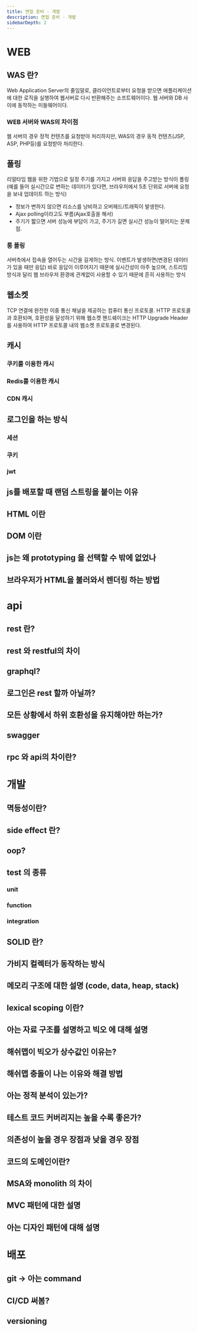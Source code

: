 ```yaml
---
title: 면접 준비 - 개발
description: 면접 준비 - 개발
sidebarDepth: 2
---
```


# WEB

## WAS 란?

Web Application Server의 줄임말로, 클라이언트로부터 요청을 받으면 애플리케이션에 대한 로직을 실행하여 웹서버로 다시 반환해주는 소프트웨어이다.
웹 서버와 DB 사이에 동작하는 미들웨어이다.

### WEB 서버와 WAS의 차이점

웹 서버의 경우 정적 컨텐츠를 요청받아 처리하지만, WAS의 경우 동적 컨텐츠(JSP, ASP, PHP등)를 요청받아 처리한다.

## 폴링

리얼타임 웹을 위한 기법으로 일정 주기를 가지고 서버와 응답을 주고받는 방식이 폴링
(예를 들어 실시간으로 변하는 데이터가 있다면, 브라우저에서 5초 단위로 서버에 요청을 보내 업데이트 하는 방식)

- 정보가 변하지 않으면 리소스를 낭비하고 오버헤드/트래픽이 발생한다.
- Ajax polling이라고도 부름(Ajax호출을 해서)
- 주기가 짧으면 서버 성능에 부담이 가고, 주기가 길면 실시간 성능이 떨어지는 문제점.

### 롱 폴링

서버측에서 접속을 열어두는 시간을 길게하는 방식. 이벤트가 발생하면(변경된 데이터가 있을 때만 응답) 바로 응답이 이루어지기 때문에 실시간성이 아주 높으며, 스트리밍 방식과 달리 웹 브라우저 환경에 관계없이 사용할 수 있기 때문에 흔히 사용하는 방식

## 웹소켓

TCP 연결에 완전한 이중 통신 채널을 제공하는 컴퓨터 통신 프로토콜. HTTP 프로토콜과 호환되며, 호환성을 달성하기 위해 웹소켓 핸드쉐이크는 HTTP Upgrade Header를 사용하여 HTTP 프로토콜 내의 웹소켓 프로토콜로 변경된다.

## 캐시

### 쿠키를 이용한 캐시

### Redis를 이용한 캐시

### CDN 캐시

## 로그인을 하는 방식

### 세션

### 쿠키

### jwt

## js를 배포할 때 랜덤 스트링을 붙이는 이유

## HTML 이란

## DOM 이란

## js는 왜 prototyping 을 선택할 수 밖에 없었나

## 브라우저가 HTML을 불러와서 렌더링 하는 방법

# api

## rest 란?

## rest 와 restful의 차이

## graphql?

## 로그인은 rest 할까 아닐까?

## 모든 상황에서 하위 호환성을 유지해야만 하는가?

## swagger

## rpc 와 api의 차이란?

# 개발

## 멱등성이란?

## side effect 란?

## oop?

## test 의 종류

### unit

### function

### integration

## SOLID 란?

## 가비지 컬렉터가 동작하는 방식

## 메모리 구조에 대한 설명 (code, data, heap, stack)

## lexical scoping 이란?

## 아는 자료 구조를 설명하고 빅오 에 대해 설명

## 해쉬맵이 빅오가 상수값인 이유는?

## 해쉬맵 충돌이 나는 이유와 해결 방법

## 아는 정적 분석이 있는가?

## 테스트 코드 커버리지는 높을 수록 좋은가?

## 의존성이 높을 경우 장점과 낮을 경우 장점

## 코드의 도메인이란?

## MSA와 monolith 의 차이

## MVC 패턴에 대한 설명

## 아는 디자인 패턴에 대해 설명

# 배포

## git -> 아는 command

## CI/CD 써봄?

## versioning
